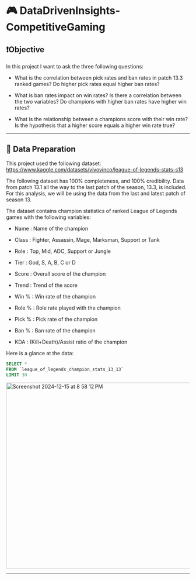 # 🎮 DataDrivenInsights-CompetitiveGaming
## ❗Objective 

In this project I want to ask the three following questions: 

- What is the correlation between pick rates and ban rates in patch 13.3 ranked games? Do higher pick rates equal higher ban rates? 

- What is ban rates impact on win rates? Is there a correlation between the two variables? Do champions with higher ban rates have higher win rates?

- What is the relationship between a champions score with their win rate? Is the hypothesis that a higher score equals a higher win rate true?

***

## 🧰 Data Preparation

This project used the following dataset: 
https://www.kaggle.com/datasets/vivovinco/league-of-legends-stats-s13

The following dataset has 100% completeness, and 100% credibility. Data from patch 13.1 all the way to the last patch of the season, 13.3, is included. For this analysis, we will be using the data from the last and latest patch of season 13. 

The dataset contains champion statistics of ranked League of Legends games with the following variables: 

- Name : Name of the champion

- Class : Fighter, Assassin, Mage, Marksman, Support or Tank

- Role : Top, Mid, ADC, Support or Jungle

- Tier : God, S, A, B, C or D

- Score : Overall score of the champion

- Trend : Trend of the score

- Win % : Win rate of the champion
  
- Role % : Role rate played with the champion

- Pick % : Pick rate of the champion

- Ban % : Ban rate of the champion

- KDA : (Kill+Death)/Assist ratio of the champion

Here is a glance at the data:
````sql
SELECT * 
FROM `league_of_legends_champion_stats_13_13`
LIMIT 30
`````

<img width="508" alt="Screenshot 2024-12-15 at 8 58 12 PM" src="https://github.com/user-attachments/assets/f458c113-e073-49a9-a852-e870bc3f3268" />

***
 


